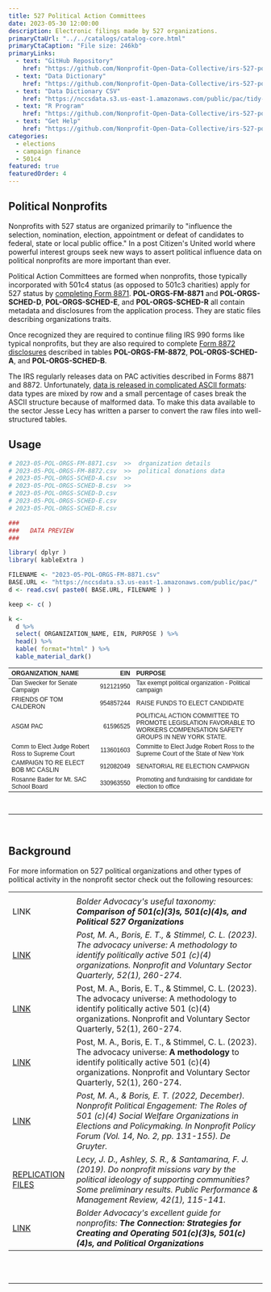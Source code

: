 ```yaml
---
title: 527 Political Action Committees
date: 2023-05-30 12:00:00
description: Electronic filings made by 527 organizations. 
primaryCtaUrl: "../../catalogs/catalog-core.html"
primaryCtaCaption: "File size: 246kb"
primaryLinks:
  - text: "GitHub Repository"
    href: "https://github.com/Nonprofit-Open-Data-Collective/irs-527-political-action-committee-disclosures/blob/main/README.md"
  - text: "Data Dictionary"
    href: "https://github.com/Nonprofit-Open-Data-Collective/irs-527-political-action-committee-disclosures/blob/main/data-dictionary.md"
  - text: "Data Dictionary CSV"
    href: "https://nccsdata.s3.us-east-1.amazonaws.com/public/pac/tidy-data-dictionary.csv"
  - text: "R Program"
    href: "https://github.com/Nonprofit-Open-Data-Collective/irs-527-political-action-committee-disclosures/blob/main/parse-pol-org-disclosures.R"
  - text: "Get Help"
    href: "https://github.com/Nonprofit-Open-Data-Collective/irs-527-political-action-committee-disclosures/issues"
categories:
  - elections
  - campaign finance
  - 501c4
featured: true
featuredOrder: 4
---
```


## Political Nonprofits

Nonprofits with 527 status are organized primarily to "influence the selection, nomination, election, appointment or defeat of candidates to federal, state or local public office." In a post Citizen's United world where powerful interest groups seek new ways to assert political influence data on political nonprofits are more important than ever. 

Political Action Committees are formed when nonprofits, those typically incorporated with 501c4 status (as opposed to 501c3 charities) apply for 527 status by [completing Form 8871](https://www.irs.gov/charities-non-profits/political-organizations/political-organization-filing-and-disclosure). **POL-ORGS-FM-8871** and **POL-ORGS-SCHED-D**, **POL-ORGS-SCHED-E**, and **POL-ORGS-SCHED-R** all contain metadata and disclosures from the application process. They are static files describing organizations traits. 

Once recognized they are required to continue filing IRS 990 forms like typical nonprofits, but they are also required to complete [Form 8872 disclosures](https://www.irs.gov/charities-non-profits/political-organizations/political-organization-filing-and-disclosure) described in tables **POL-ORGS-FM-8872**, **POL-ORGS-SCHED-A**, and **POL-ORGS-SCHED-B**. 

The IRS regularly releases data on PAC activities described in Forms 8871 and 8872. Unfortunately, [data is released in complicated ASCII formats](https://forms.irs.gov/app/pod/dataDownload/dataDownload): data types are mixed by row and a small percentage of cases break the ASCII structure because of malformed data. To make this data available to the sector Jesse Lecy has written a parser to convert the raw files into well-structured tables. 

## Usage

```r
# 2023-05-POL-ORGS-FM-8871.csv  >>  drganization details
# 2023-05-POL-ORGS-FM-8872.csv  >>  political donations data 
# 2023-05-POL-ORGS-SCHED-A.csv  >>  
# 2023-05-POL-ORGS-SCHED-B.csv  >>
# 2023-05-POL-ORGS-SCHED-D.csv
# 2023-05-POL-ORGS-SCHED-E.csv
# 2023-05-POL-ORGS-SCHED-R.csv 

###
###   DATA PREVIEW
###

library( dplyr )
library( kableExtra )

FILENAME <- "2023-05-POL-ORGS-FM-8871.csv"
BASE.URL <- "https://nccsdata.s3.us-east-1.amazonaws.com/public/pac/"
d <- read.csv( paste0( BASE.URL, FILENAME ) )

keep <- c( )

k <- 
  d %>%
  select( ORGANIZATION_NAME, EIN, PURPOSE ) %>% 
  head() %>%  
  kable( format="html" ) %>%
  kable_material_dark()
```


<table class=" lightable-material-dark" style='font-family: "Source Sans Pro", helvetica, sans-serif; margin-left: auto; margin-right: auto; font-size: 12px'>
 <thead>
  <tr>
   <th style="text-align:left;"> ORGANIZATION_NAME </th>
   <th style="text-align:right;"> EIN </th>
   <th style="text-align:left;"> PURPOSE </th>
  </tr>
 </thead>
<tbody>
  <tr>
   <td style="text-align:left;"> Dan Swecker for Senate Campaign </td>
   <td style="text-align:right;"> 912121950 </td>
   <td style="text-align:left;"> Tax exempt political organization - Political campaign </td>
  </tr>
  <tr>
   <td style="text-align:left;"> FRIENDS OF TOM CALDERON </td>
   <td style="text-align:right;"> 954857244 </td>
   <td style="text-align:left;"> RAISE FUNDS TO ELECT CANDIDATE </td>
  </tr>
  <tr>
   <td style="text-align:left;"> ASGM PAC </td>
   <td style="text-align:right;"> 61596525 </td>
   <td style="text-align:left;"> POLITICAL ACTION COMMITTEE TO PROMOTE LEGISLATION FAVORABLE TO WORKERS COMPENSATION SAFETY GROUPS IN NEW YORK STATE. </td>
  </tr>
  <tr>
   <td style="text-align:left;"> Comm to Elect Judge Robert Ross to Supreme Court </td>
   <td style="text-align:right;"> 113601603 </td>
   <td style="text-align:left;"> Committe to Elect Judge Robert Ross to the Supreme Court of the State of New York </td>
  </tr>
  <tr>
   <td style="text-align:left;"> CAMPAIGN TO RE ELECT BOB  MC CASLIN </td>
   <td style="text-align:right;"> 912082049 </td>
   <td style="text-align:left;"> SENATORIAL RE ELECTION CAMPAIGN </td>
  </tr>
  <tr>
   <td style="text-align:left;"> Rosanne Bader for Mt. SAC School Board </td>
   <td style="text-align:right;"> 330963550 </td>
   <td style="text-align:left;"> Promoting and fundraising for candidate for election to office </td>
  </tr>
</tbody>
</table>


<br>
<hr>
<br>

## Background 

For more information on 527 political organizations and other types of political activity in the nonprofit sector check out the following resources: 

|         |                                                                                          |
|:--------|:-----------------------------------------------------------------------------------------|
| <a class="btn -tertiary " href="https://bolderadvocacy.org/resource/comparison-of-501c3s-501c4s-and-political-527-organizations/">
  LINK </a>  |  _Bolder Advocacy's useful taxonomy: **Comparison of 501(c)(3)s, 501(c)(4)s, and Political 527 Organizations**_  |  
| <a class="btn -tertiary " href="https://journals.sagepub.com/doi/abs/10.1177/08997640211066495"> LINK </a>  |   *Post, M. A., Boris, E. T., & Stimmel, C. L. (2023). The advocacy universe: A methodology to identify politically active 501 (c)(4) organizations. Nonprofit and Voluntary Sector Quarterly, 52(1), 260-274.*  |  
| <a class="btn -tertiary " href="https://journals.sagepub.com/doi/abs/10.1177/08997640211066495">LINK</a>  | Post, M. A., Boris, E. T., & Stimmel, C. L. (2023). The advocacy universe: A methodology to identify politically active 501 (c)(4) organizations. Nonprofit and Voluntary Sector Quarterly, 52(1), 260-274.  |  
| <a class="btn -tertiary " href="https://journals.sagepub.com/doi/abs/10.1177/08997640211066495">LINK</a>  | Post, M. A., Boris, E. T., & Stimmel, C. L. (2023). The advocacy universe: **A methodology** to identify politically active 501 (c)(4) organizations. Nonprofit and Voluntary Sector Quarterly, 52(1), 260-274.  |  
| <a class="btn -tertiary " href="https://www.degruyter.com/document/doi/10.1515/npf-2021-0061/html"> LINK </a>   | *Post, M. A., & Boris, E. T. (2022, December). Nonprofit Political Engagement: The Roles of 501 (c)(4) Social Welfare Organizations in Elections and Policymaking. In Nonprofit Policy Forum (Vol. 14, No. 2, pp. 131-155). De Gruyter.* |
| <a class="btn -tertiary " href="https://lecy.github.io/political-ideology-of-nonprofits/"> REPLICATION FILES </a>  | *Lecy, J. D., Ashley, S. R., & Santamarina, F. J. (2019). Do nonprofit missions vary by the political ideology of supporting communities? Some preliminary results. Public Performance & Management Review, 42(1), 115-141.* |
| <a class="btn -tertiary " href="https://bolderadvocacy.org/resource/the-connection-strategies-for-creating-and-operating-501c3s-501c4s-and-political-organizations/"> LINK </a>  |  _Bolder Advocacy's excellent guide for nonprofits: **The Connection: Strategies for Creating and Operating 501(c)(3)s, 501(c)(4)s, and Political Organizations**_ | 








<br>
<br>
<hr>
<br>


